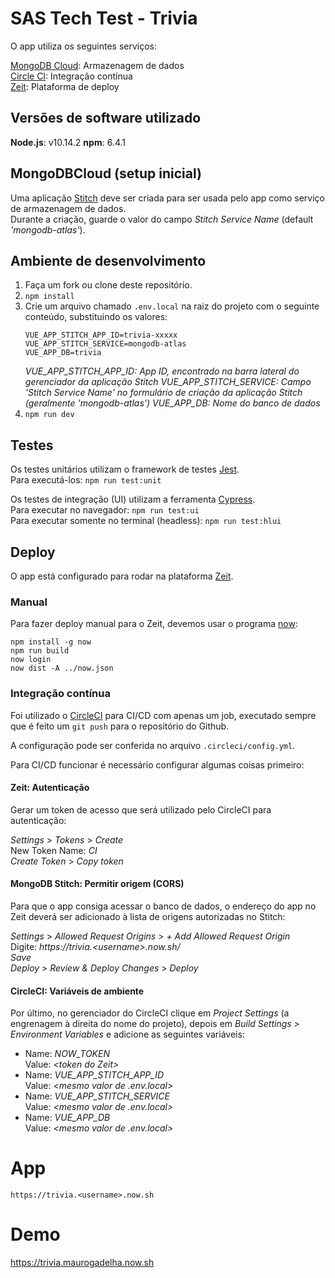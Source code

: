 # SAS Tech Test - Trivia

O app utiliza os seguintes serviços:

[MongoDB Cloud](https://cloud.mongodb.com): Armazenagem de dados  
[Circle CI](https://circleci.com/signup): Integração contínua  
[Zeit](https://zeit.co/signup): Plataforma de deploy  

## Versões de software utilizado

**Node.js**: v10.14.2
**npm**: 6.4.1

## MongoDBCloud (setup inicial)

Uma aplicação [Stitch](https://www.mongodb.com/cloud/stitch) deve ser criada para ser usada pelo app como serviço de armazenagem de dados.  
Durante a criação, guarde o valor do campo *Stitch Service Name* (default *'mongodb-atlas'*).

## Ambiente de desenvolvimento

1. Faça um fork ou clone deste repositório.
2. `npm install`
3. Crie um arquivo chamado `.env.local` na raiz do projeto com o seguinte conteúdo, substituindo os valores:
    ```
    VUE_APP_STITCH_APP_ID=trivia-xxxxx
    VUE_APP_STITCH_SERVICE=mongodb-atlas
    VUE_APP_DB=trivia
    ```
    *VUE_APP_STITCH_APP_ID: App ID, encontrado na barra lateral do gerenciador da aplicação Stitch*
    *VUE_APP_STITCH_SERVICE: Campo 'Stitch Service Name' no formulário de criação da aplicação Stitch (geralmente 'mongodb-atlas')*
    *VUE_APP_DB: Nome do banco de dados*
4. `npm run dev`

## Testes

Os testes unitários utilizam o framework de testes [Jest](https://jestjs.io).  
Para executá-los: `npm run test:unit`

Os testes de integração (UI) utilizam a ferramenta [Cypress](https://www.cypress.io).  
Para executar no navegador: `npm run test:ui`  
Para executar somente no terminal (headless): `npm run test:hlui`

## Deploy

O app está configurado para rodar na plataforma [Zeit](https://zeit.co).

### Manual

Para fazer deploy manual para o Zeit, devemos usar o programa [now](https://www.npmjs.com/package/now):
```
npm install -g now
npm run build
now login
now dist -A ../now.json
```

### Integração contínua

Foi utilizado o [CircleCI](https://circleci.com) para CI/CD com apenas um job, executado sempre que é feito um `git push` para o repositório do Github.

A configuração pode ser conferida no arquivo `.circleci/config.yml`.

Para CI/CD funcionar é necessário configurar algumas coisas primeiro:

#### Zeit: Autenticação

Gerar um token de acesso que será utilizado pelo CircleCI para autenticação:

*Settings* > *Tokens* > *Create*  
New Token Name: *CI*  
*Create Token* > *Copy token*

#### MongoDB Stitch: Permitir origem (CORS)

Para que o app consiga acessar o banco de dados, o endereço do app no Zeit deverá ser adicionado à lista de origens autorizadas no Stitch:

*Settings* > *Allowed Request Origins* > *+ Add Allowed Request Origin*  
Digite: *https://trivia.\<username>.now.sh/*  
*Save*  
*Deploy* > *Review & Deploy Changes* > *Deploy*

#### CircleCI: Variáveis de ambiente

Por último, no gerenciador do CircleCI clique em *Project Settings* (a engrenagem à direita do nome do projeto), depois em *Build Settings > Environment Variables* e adicione as seguintes variáveis:

- Name: *NOW_TOKEN*  
    Value: *\<token do Zeit>*
- Name: *VUE_APP_STITCH_APP_ID*  
    Value: *\<mesmo valor de .env.local>*
- Name: *VUE_APP_STITCH_SERVICE*  
    Value: *\<mesmo valor de .env.local>*
- Name: *VUE_APP_DB*  
    Value: *\<mesmo valor de .env.local>*

# App

`https://trivia.<username>.now.sh`

# Demo

https://trivia.maurogadelha.now.sh
